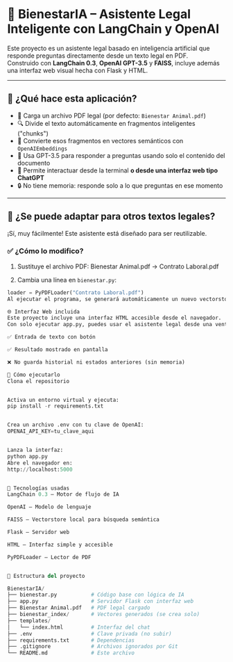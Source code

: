 # 🐾 BienestarIA – Asistente Legal Inteligente con LangChain y OpenAI

Este proyecto es un asistente legal basado en inteligencia artificial que responde preguntas directamente desde un texto legal en PDF.  
Construido con **LangChain 0.3**, **OpenAI GPT-3.5** y **FAISS**, incluye además una interfaz web visual hecha con Flask y HTML.

---

## 🚀 ¿Qué hace esta aplicación?

- 📄 Carga un archivo PDF legal (por defecto: `Bienestar Animal.pdf`)
- 🔍 Divide el texto automáticamente en fragmentos inteligentes ("chunks")
- 🧠 Convierte esos fragmentos en vectores semánticos con `OpenAIEmbeddings`
- 🤖 Usa GPT-3.5 para responder a preguntas usando solo el contenido del documento
- 💬 Permite interactuar desde la terminal **o desde una interfaz web tipo ChatGPT**
- 🔒 No tiene memoria: responde solo a lo que preguntas en ese momento

---

## 🔁 ¿Se puede adaptar para otros textos legales?

¡Sí, muy fácilmente! Este asistente está diseñado para ser reutilizable.

### ✅ ¿Cómo lo modifico?

1. Sustituye el archivo PDF:
Bienestar Animal.pdf → Contrato Laboral.pdf

2. Cambia una línea en `bienestar.py`:
```python
loader = PyPDFLoader("Contrato Laboral.pdf")
Al ejecutar el programa, se generará automáticamente un nuevo vectorstore con el nuevo contenido (contrato_index/ si lo renombras).

🌐 Interfaz Web incluida
Este proyecto incluye una interfaz HTML accesible desde el navegador.
Con solo ejecutar app.py, puedes usar el asistente legal desde una ventana tipo chat sin escribir código:

✅ Entrada de texto con botón

✅ Resultado mostrado en pantalla

❌ No guarda historial ni estados anteriores (sin memoria)

🧪 Cómo ejecutarlo
Clona el repositorio


Activa un entorno virtual y ejecuta:
pip install -r requirements.txt


Crea un archivo .env con tu clave de OpenAI:
OPENAI_API_KEY=tu_clave_aqui


Lanza la interfaz:
python app.py
Abre el navegador en:
http://localhost:5000


🧩 Tecnologías usadas
LangChain 0.3 – Motor de flujo de IA

OpenAI – Modelo de lenguaje

FAISS – Vectorstore local para búsqueda semántica

Flask – Servidor web

HTML – Interfaz simple y accesible

PyPDFLoader – Lector de PDF


📂 Estructura del proyecto

BienestarIA/
├── bienestar.py           # Código base con lógica de IA
├── app.py                 # Servidor Flask con interfaz web
├── Bienestar Animal.pdf   # PDF legal cargado
├── bienestar_index/       # Vectores generados (se crea solo)
├── templates/
│   └── index.html         # Interfaz del chat
├── .env                   # Clave privada (no subir)
├── requirements.txt       # Dependencias
├── .gitignore             # Archivos ignorados por Git
└── README.md              # Este archivo